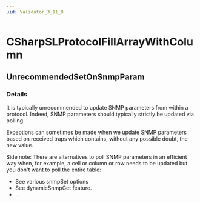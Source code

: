 ```yaml
---
uid: Validator_3_11_8
---
```


# CSharpSLProtocolFillArrayWithColumn

## UnrecommendedSetOnSnmpParam

<!-- Description, Properties, ... sections are auto-generated. -->
<!-- REPLACE ME AUTO-GENERATION -->

### Details

It is typically unrecommended to update SNMP parameters from within a protocol.
Indeed, SNMP parameters should typically strictly be updated via polling.

Exceptions can sometimes be made when we update SNMP parameters based on received traps which contains, without any possible doubt, the new value.

Side note: There are alternatives to poll SNMP parameters in an efficient way when, for example, a cell or column or row needs to be updated but you don't want to poll the entire table:
- See various snmpSet options
- See dynamicSnmpGet feature.
- ...

<!-- Uncomment to add example code -->
<!--### Example code-->
